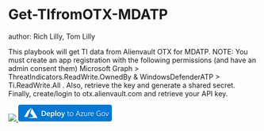 # Get-TIfromOTX-MDATP
author: Rich Lilly, Tom Lilly

This playbook will get TI data from Alienvault OTX for MDATP. NOTE: You must create an app registration with the following permissions (and have an admin consent them) Microsoft Graph > ThreatIndicators.ReadWrite.OwnedBy & WindowsDefenderATP > Ti.ReadWrite.All . Also, retrieve the key and generate a shared secret. Finally, create/login to otx.alienvault.com and retrieve your API key.

<a href="https://portal.azure.com/#create/Microsoft.Template/uri/https%3A%2F%2Fraw.githubusercontent.com%2Frichlilly2004%2FAzure-Sentinel%2Fmaster%2FLogicApps%2FGet-TIfromOTX-MDATP%2Fazuredeploy.json" target="_blank">
    <img src="https://aka.ms/deploytoazurebutton""/>
</a>
<a href="https://portal.azure.us/#create/Microsoft.Template/uri/https%3A%2F%2Fraw.githubusercontent.com%2Frichlilly2004%2FAzure-Sentinel%2Fmaster%2FPlaybooks%2FGet-TIfromOTX%2Fazuredeploy.json" target="_blank">
<img src="https://raw.githubusercontent.com/Azure/azure-quickstart-templates/master/1-CONTRIBUTION-GUIDE/images/deploytoazuregov.png"/>
</a>